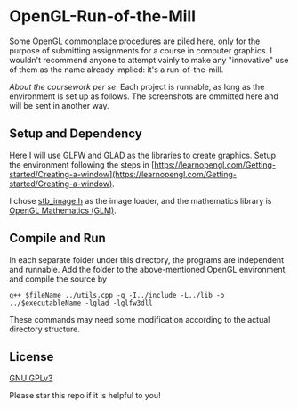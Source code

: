 # OpenGL-Run-of-the-Mill

Some OpenGL commonplace procedures are piled here, only for the purpose of submitting assignments for a course in computer graphics. I wouldn't recommend anyone to attempt vainly to make any "innovative" use of them as the name already implied: it's a run-of-the-mill.

*About the coursework per se*: Each project is runnable, as long as the environment is set up as follows. The screenshots are ommitted here and will be sent in another way.

## Setup and Dependency

Here I will use GLFW and GLAD as the libraries to create graphics. Setup the environment following the steps in [https://learnopengl.com/Getting-started/Creating-a-window](https://learnopengl.com/Getting-started/Creating-a-window).

I chose [stb_image.h](https://github.com/nothings/stb/blob/master/stb_image.h) as the image loader, and the mathematics library is [OpenGL Mathematics (GLM)](https://github.com/g-truc/glm).

## Compile and Run

In each separate folder under this directory, the programs are independent and runnable. Add the folder to the above-mentioned OpenGL environment, and compile the source by

```
g++ $fileName ../utils.cpp -g -I../include -L../lib -o ../$executableName -lglad -lglfw3dll
```

These commands may need some modification according to the actual directory structure.

## License

[GNU GPLv3](https://www.gnu.org/licenses/gpl-3.0.en.html)

Please star this repo if it is helpful to you!
